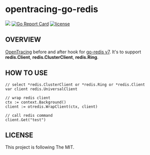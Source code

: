# opentracing-go-redis

<p align="left">
<a href="https://hits.seeyoufarm.com"/><img src="https://hits.seeyoufarm.com/api/count/incr/badge.svg?url=https%3A%2F%2Fgithub.com%2Fgjbae1212%2Fopentracing-go-redis"/></a>
<a href="https://goreportcard.com/report/github.com/gjbae1212/opentracing-go-redis"><img src="https://goreportcard.com/badge/github.com/gjbae1212/opentracing-go-redis" alt="Go Report Card" /></a> 
<a href="/LICENSE"><img src="https://img.shields.io/badge/license-MIT-GREEN.svg" alt="license" /></a>
</p>

## OVERVIEW
[OpenTracing](http://opentracing.io/) before and after hook for [go-redis v7](https://github.com/go-redis/redis).
It's to support **redis.Client**, **redis.ClusterClient**, **redis.Ring**.

## HOW TO USE
```
// select *redis.ClusterClient or *redis.Ring or *redis.Client  
var client redis.UniversalClient

// wrap redis client
ctx := context.Background()
client := otredis.WrapClient(ctx, client)

// call redis command
client.Get("test")
```

## LICENSE
This project is following The MIT.
